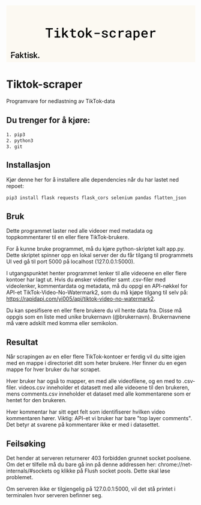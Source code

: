 ![alt text](https://raw.githubusercontent.com/ludvig03/Faktisk-Tiktok-scraper/main/static/TikTok_Scraper.png)

# Tiktok-scraper

Programvare for nedlastning av TikTok-data

## Du trenger for å kjøre:
    1. pip3
    2. python3
    3. git


## Installasjon

Kjør denne her for å installere alle dependencies når du har lastet ned repoet:

```bash
pip3 install flask requests flask_cors selenium pandas flatten_json 
```

## Bruk
Dette programmet laster ned alle videoer med metadata og toppkommentarer til en eller flere TikTok-brukere.

For å kunne bruke programmet, må du kjøre python-skriptet kalt app.py. Dette skriptet spinner opp en lokal server der du får tilgang til programmets UI ved gå til port 5000 på localhost (127.0.0.1:5000).

I utgangspunktet henter programmet lenker til alle videoene en eller flere kontoer har lagt ut. Hvis du ønsker videofiler samt .csv-filer med videolenker, kommentardata og metadata, må du oppgi en API-nøkkel for API-et TikTok-Video-No-Watermark2, som du må kjøpe tilgang til selv på: https://rapidapi.com/yi005/api/tiktok-video-no-watermark2. 

Du kan spesifisere en eller flere brukere du vil hente data fra. Disse må oppgis som en liste med unike brukernavn (@brukernavn). Brukernavnene må være adskilt med komma eller semikolon. 

## Resultat

Når scrapingen av en eller flere TikTok-kontoer er ferdig vil du sitte igjen med en mappe i directoriet ditt som heter brukere. Her finner du en egen mappe for hver bruker du har scrapet.

Hver bruker har også to mapper, en med alle videofilene, og en med to .csv-filer. videos.csv inneholder et datasett med alle videoene til den brukeren, mens comments.csv inneholder et dataset med alle kommentarene som er hentet for den brukeren. 

Hver kommentar har sitt eget felt som identifiserer hvilken video kommentaren hører. Viktig: API-et vi bruker har bare "top layer comments". Det betyr at svarene på kommentarer ikke er med i datasettet.

## Feilsøking

Det hender at serveren returnerer 403 forbidden grunnet socket poolsene. Om det er tilfelle må du bare gå inn på denne addressen her: chrome://net-internals/#sockets og klikke på Flush socket pools. Dette skal løse problemet. 

Om serveren ikke er tilgjengelig på 127.0.0.1:5000, vil det stå printet i terminalen hvor serveren befinner seg. 